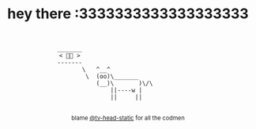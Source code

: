 <h1 align="center">hey there :3333333333333333333</h1>
<pre><p align="center"><code>
 _______                                  
< 🎷🐛 >                                 
 -------                                  
        \   ^__^                          
         \  (oo)\_______                  
            (__)\       )\/\              
                ||----w |                 
                ||     ||                 
</code></p></pre>
<p align=center><sub>blame <a href="https://www.tumblr.com/tv-head-static">@tv-head-static</a> for all the codmen</sub></p>
